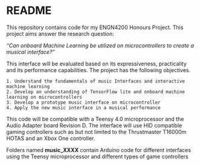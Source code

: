 # README

This repository contains code for my ENGN4200 Honours Project. This project aims answer the research question:

_“Can onboard Machine Learning be utilized on microcontrollers to create a musical interface?”_

 This interface will be evaluated based on its expressiveness, practicality and its performance capabilities. The project has the following objectives.
 
	1. Understand the fundamentals of music Interfaces and interactive machine learning
	2. Develop an understanding of TensorFlow lite and onboard machine learning on microcontrollers
	3. Develop a prototype music interface on microcontroller
	4. Apply the new music interface in a musical performance

This code will be compatible with a Teensy 4.0 microprocessor and the Audio Adapter board Revision D.
The interface will use HID compatible gaming controllers such as but not limited to
the Thrustmaster T16000m HOTAS and an Xbox One controller.

Folders named __music_XXXX__ contain Arduino code for different interfaces using the Teensy
microprocessor and different types of game controllers
